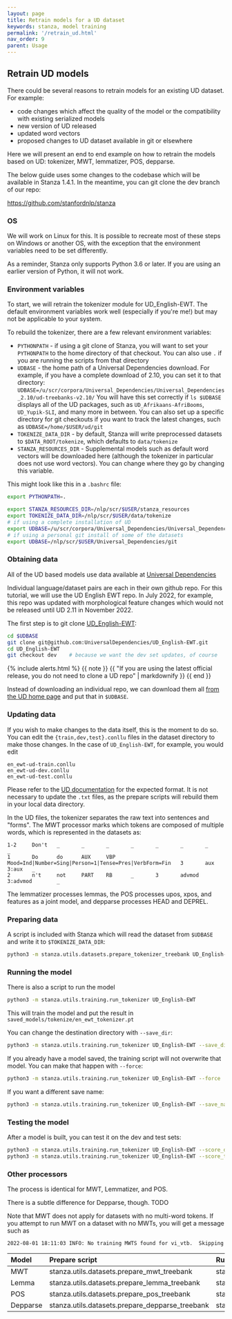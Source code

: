 ```yaml
---
layout: page
title: Retrain models for a UD dataset
keywords: stanza, model training
permalink: '/retrain_ud.html'
nav_order: 9
parent: Usage
---
```


## Retrain UD models

There could be several reasons to retrain models for an existing UD dataset.  For example:

- code changes which affect the quality of the model or the compatibility with existing serialized models
- new version of UD released
- updated word vectors
- proposed changes to UD dataset available in git or elsewhere

Here we will present an end to end example on how to retrain the
models based on UD: tokenizer, MWT, lemmatizer, POS, depparse.

The below guide uses some changes to the codebase which will be available in Stanza 1.4.1.  In the meantime, you can git clone the dev branch of our repo:

https://github.com/stanfordnlp/stanza

### OS

We will work on Linux for this.  It is possible to recreate most of
these steps on Windows or another OS, with the exception that the
environment variables need to be set differently.

As a reminder, Stanza only supports Python 3.6 or later.
If you are using an earlier version of Python, it will not work.

### Environment variables

To start, we will retrain the tokenizer module for UD_English-EWT.
The default environment variables work well (especially if you're me!)
but may not be applicable to your system.  

To rebuild the tokenizer, there are a few relevant environment variables:

- `PYTHONPATH` - if using a git clone of Stanza, you will want to set
  your `PYTHONPATH` to the home directory of that checkout.  You can
  also use `.` if you are running the scripts from that directory
- `UDBASE` - the home path of a Universal Dependencies download.  For
  example, if you have a complete download of 2.10, you can set it to
  that directory:
  `UDBASE=/u/scr/corpora/Universal_Dependencies/Universal_Dependencies_2.10/ud-treebanks-v2.10/`
  You will have this set correctly if `ls $UDBASE` displays all of the
  UD packages, such as `UD_Afrikaans-AfriBooms`, `UD_Yupik-SLI`, and
  many more in between.  You can also set up a specific directory for
  git checkouts if you want to track the latest changes, such as
  `UDBASE=/home/$USER/ud/git`
- `TOKENIZE_DATA_DIR` - by default, Stanza will write preprocessed datasets to
  `$DATA_ROOT/tokenize`, which defaults to `data/tokenize`
- `STANZA_RESOURCES_DIR` - Supplemental models such as default word
  vectors will be downloaded here (although the tokenizer in
  particular does not use word vectors).  You can change where they go
  by changing this variable.

This might look like this in a `.bashrc` file:

```bash
export PYTHONPATH=.

export STANZA_RESOURCES_DIR=/nlp/scr/$USER/stanza_resources
export TOKENIZE_DATA_DIR=/nlp/scr/$USER/data/tokenize
# if using a complete installation of UD
export UDBASE=/u/scr/corpora/Universal_Dependencies/Universal_Dependencies_2.10/ud-treebanks-v2.10/
# if using a personal git install of some of the datasets
export UDBASE=/nlp/scr/$USER/Universal_Dependencies/git
```

### Obtaining data

All of the UD based models use data available at [Universal Dependencies](https://universaldependencies.org/)

Individual language/dataset pairs are each in their own github repo.
For this tutorial, we will use the UD English EWT repo.  In July 2022,
for example, this repo was updated with morphological feature changes
which would not be released until UD 2.11 in November 2022.

The first step is to git clone [UD_English-EWT](https://github.com/UniversalDependencies/UD_English-EWT):

```bash
cd $UDBASE
git clone git@github.com:UniversalDependencies/UD_English-EWT.git
cd UD_English-EWT
git checkout dev    # because we want the dev set updates, of course
```

{% include alerts.html %}
{{ note }}
{{ "If you are using the latest official release, you do not need to clone a UD repo" | markdownify }}
{{ end }}

Instead of downloading an individual repo, we can download them all
[from the UD home page](https://universaldependencies.org/#download)
and put that in `$UDBASE`.

### Updating data

If you wish to make changes to the data itself, this is the moment to
do so.  You can edit the `{train,dev,test}.conllu` files in the
dataset directory to make those changes.  In the case of
`UD_English-EWT`, for example, you would edit

```
en_ewt-ud-train.conllu
en_ewt-ud-dev.conllu
en_ewt-ud-test.conllu
```

Please refer to the
[UD documentation](https://universaldependencies.org/format.html)
for the expected format.  It is not necessary to update the `.txt`
files, as the prepare scripts will rebuild them in your local data
directory.

In the UD files, the tokenizer separates the raw text into sentences
and "forms".  The MWT processor marks which tokens are composed of
multiple words, which is represented in the datasets as:

```
1-2     Don't   _       _       _       _       _       _       _       _
1       Do      do      AUX     VBP     Mood=Ind|Number=Sing|Person=1|Tense=Pres|VerbForm=Fin   3       aux     3:aux   _
2       n't     not     PART    RB      _       3       advmod  3:advmod        _
```

The lemmatizer processes lemmas, the POS processes upos, xpos, and
features as a joint model, and depparse processes HEAD and DEPREL.


### Preparing data

A script is included with Stanza which will read the dataset from `$UDBASE` and write it to `$TOKENIZE_DATA_DIR`:

```bash
python3 -m stanza.utils.datasets.prepare_tokenizer_treebank UD_English-EWT
```

### Running the model

There is also a script to run the model

```bash
python3 -m stanza.utils.training.run_tokenizer UD_English-EWT
```

This will train the model and put the result in `saved_models/tokenize/en_ewt_tokenizer.pt`

You can change the destination directory with `--save_dir`:

```bash
python3 -m stanza.utils.training.run_tokenizer UD_English-EWT --save_dir somewhere/else
```

If you already have a model saved, the training script will not overwrite that model.  You can make that happen with `--force`:

```bash
python3 -m stanza.utils.training.run_tokenizer UD_English-EWT --force
```

If you want a different save name:

```bash
python3 -m stanza.utils.training.run_tokenizer UD_English-EWT --save_name en_ewt_variant_tokenizer.pt
```

### Testing the model

After a model is built, you can test it on the dev and test sets:

```bash
python3 -m stanza.utils.training.run_tokenizer UD_English-EWT --score_dev
python3 -m stanza.utils.training.run_tokenizer UD_English-EWT --score_test
```

### Other processors

The process is identical for MWT, Lemmatizer, and POS.

There is a subtle difference for Depparse, though.  TODO

Note that MWT does not apply for datasets with no multi-word tokens.  If you attempt to run MWT on a dataset with no MWTs, you will get a message such as

```
2022-08-01 18:11:03 INFO: No training MWTS found for vi_vtb.  Skipping
```

| Model    | Prepare script                                   | Run script                         | Data dir env variable | Default save dir      |
| :----    | :----                                            | :-----                             | :-------              | :----                 |
| MWT      | stanza.utils.datasets.prepare_mwt_treebank       | stanza.utils.training.run_mwt      | MWT_DATA_DIR          | saved_models/mwt      |
| Lemma    | stanza.utils.datasets.prepare_lemma_treebank     | stanza.utils.training.run_lemma    | LEMMA_DATA_DIR        | saved_models/lemma    |
| POS      | stanza.utils.datasets.prepare_pos_treebank       | stanza.utils.training.run_pos      | POS_DATA_DIR          | saved_models/pos      |
| Depparse | stanza.utils.datasets.prepare_depparse_treebank  | stanza.utils.training.run_depparse | DEPPARSE_DATA_DIR     | saved_models/depparse |


